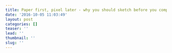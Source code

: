 ```yaml
---
title: Paper first, pixel later - why you should sketch before you computer
date: '2016-10-05 11:03:49'
layout: post
categories: []
teaser: ''
lead: ''
thumbnail: ''
slug: ''
---
```

